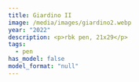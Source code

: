 ```yaml
---
title: Giardino II
image: /media/images/giardino2.webp
year: "2022"
description: <p>rbk pen, 21x29</p>
tags:
  - pen
has_model: false
model_format: "null"
---
```

